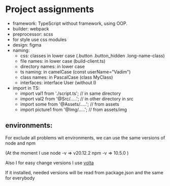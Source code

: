 # Project assignments

- framework: TypeScript without framework, using OOP.
- builder: webpack
- preprocessor: scss
- for style use css modules
- design: figma
- naming:
  - css: classes in lower case (.button .button_hidden .long-name-class)
  - file names: in lower case (build-client.ts)
  - directory names: in lower case
  - ts naming: in camelCase (const userName="Vadim")
  - class names: in PascalCase (class MyClass)
  - interfaces: interface User (without I)
- import in TS:
  - import val1 from './script.ts'; // in same directory
  - import val2 from '@Src/.....'; // in other directory in src
  - import some from '@Assets/.....'; // from assets
  - import picture1 from '@Img/.....'; // from assets/img

## environments:

For exclude all problems wit environments, we can use the same versions of node and npm

(At the moment I use
node -v => v20.12.2
npm -v => 10.5.0
)

Also I for easy change versions I use [volta](https://docs.volta.sh/guide/getting-started)

If it installed, needed versions will be read from package.json and the same for everybody
